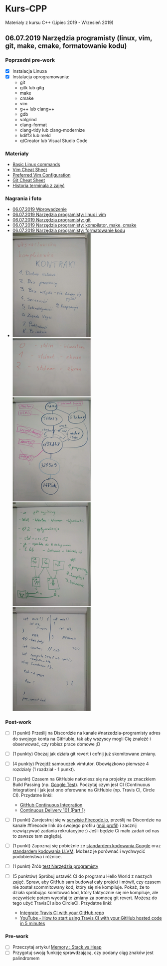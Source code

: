 # Kurs-CPP

Materiały z kursu C++ (Lipiec 2019 - Wrzesień 2019)

## 06.07.2019 Narzędzia programisty (linux, vim, git, make, cmake, formatowanie kodu)

### Poprzedni pre-work

- [X] Instalacja Linuxa
- [X] Instalacja oprogramowania:
  - git
  - gitk lub gitg
  - make
  - cmake
  - vim
  - g++ lub clang++
  - gdb
  - valgrind
  - clang-format
  - clang-tidy lub clang-modernize
  - kdiff3 lub meld
  - qtCreator lub Visual Studio Code

### Materiały

- [Basic Linux commands](davechild_linux-command-line.pdf)
- [Vim Cheat Sheet](vim-cheat-sheet.gif)
- [Preferred Vim Configuration](https://github.com/amix/vimrc)
- [Git Cheat Sheet](github-git-cheat-sheet.pdf)
- [Historia terminala z zajęć](06.07.2019_history.txt)

### Nagrania i foto

- [06.07.2019 Wprowadzenie](https://www.youtube.com/watch?v=_3Kb8uEvn6s&list=PLQqoaQUqs4DCbDNiqBU3E9bFvX6YSUZc1&index=2&t=0s)
- [06.07.2019 Narzędzia programisty: linux i vim](https://www.youtube.com/watch?v=rltQ2aZQdqE&list=PLQqoaQUqs4DCbDNiqBU3E9bFvX6YSUZc1&index=3&t=0s)
- [06.07.2019 Narzędzia programisty: git](https://www.youtube.com/watch?v=_ElZZKoTnJY&list=PLQqoaQUqs4DCbDNiqBU3E9bFvX6YSUZc1&index=4&t=0s)
- [06.07.2019 Narzędzia programisty: kompilator, make, cmake](https://www.youtube.com/watch?v=j-P2MjCM40o&list=PLQqoaQUqs4DCbDNiqBU3E9bFvX6YSUZc1&index=5&t=0s)
- [06.07.2019 Narzędzia programisty: formatowanie kodu](https://www.youtube.com/watch?v=Y4OsUF9pfXk&list=PLQqoaQUqs4DCbDNiqBU3E9bFvX6YSUZc1&index=6&t=0s)
- <img src="foto/01_contract.jpg" width="250px" /> <img src="foto/02_descriptors.jpg" width="250px" />
  <img src="foto/03_commit_tree.jpg" width="250px" /> <img src="foto/04_compilation_options.jpg" width="250px" />
  <img src="foto/05_formatting.jpg" width="250px" />

### Post-work

- [ ] (1 punkt) Prześlij na Discordzie na kanale #narzedzia-programisty adres do swojego konta na GitHubie, tak aby wszyscy mogli Cię znaleźć i obserwować, czy robisz prace domowe ;D
- [ ] (1 punkty) Obczaj jak działa git revert i cofnij już skomitowane zmiany.
- [ ] (4 punkty) Przejdź samouczek vimtutor. Obowiązkowo pierwsze 4 rozdziały (1 rozdział - 1 punkt).
- [ ] (1 punkt) Czasem na GitHubie natkniesz się na projekty ze znaczkiem Build Passing (np. [Google Test](https://github.com/google/googletest)). Poczytaj czym jest CI (Continuous Integration) i jak jest ono oferowane na GitHubie (np. Travis CI, Circle CI). Przydatne linki:

  - [GitHub Continuous Integration](https://github.com/marketplace/category/continuous-integration)
  - [Continuous Delivery 101 (Part 1)](https://www.youtube.com/watch?v=HnWuIjUw_Q8)

- [ ] (1 punkt) Zarejestruj się w [serwisie Firecode.io](https://www.firecode.io), prześlij na Discordzie na kanale #firecode link do swojego profilu ([mój profil](https://www.firecode.io/pages/profile/21140)) i zacznij rozwiązywać zadania rekrutacyjne :) Jeśli będzie Ci mało zadań od nas to zawsze tam zaglądaj. 
- [ ] (1 punkt) Zapoznaj się pobieżnie ze [standardem kodowania Google](https://google.github.io/styleguide/cppguide.html) oraz [standardem kodowania LLVM](https://llvm.org/docs/CodingStandards.html). Możesz je porównać i wychwycić podobieństwa i różnice.
- [ ] (1 punkt) Zrób [test Narzędzia programisty](https://goo.gl/forms/EQurphnqBaOG20U32)
- [ ] (5 punktów) Spróbuj ustawić CI do programu Hello World z naszych zajęć. Spraw, aby GitHub sam budował cały projekt i mówił, czy czasem nie został scommitowany kod, który się nie kompiluje. Pokaż, że to działa spróbując komitować kod, który faktycznie się nie kompiluje, ale oczywiście potem wycofaj te zmiany za pomocą git revert. Możesz do tego użyć TravisCI albo CircleCI. Przydatne linki:

  - [Integrate Travis CI with your GitHub repo](https://github.com/mbonaci/mbo-storm/wiki/Integrate-Travis-CI-with-your-GitHub-repo)
  - [YouTube - How to start using Travis CI with your GitHub hosted code in 5 minutes](https://www.youtube.com/watch?v=FEXY1ZP-sBs)

### Pre-work

- [ ] Przeczytaj artykuł [Memory : Stack vs Heap](https://www.gribblelab.org/CBootCamp/7_Memory_Stack_vs_Heap.html)
- [ ] Przygotuj swoją funkcję sprawdzającą, czy podany ciąg znaków jest palindromem
